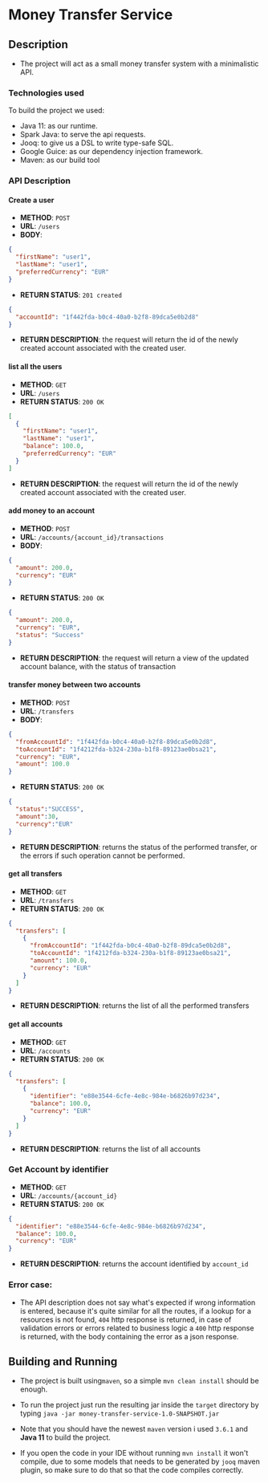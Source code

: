 # Money Transfer Service

## Description
- The project will act as a small money transfer system with a minimalistic API.

### Technologies used

To build the project we used:

- Java 11: as our runtime.
- Spark Java: to serve the api requests.
- Jooq: to give us a DSL to write type-safe SQL.
- Google Guice: as our dependency injection framework.
- Maven: as our build tool

### API Description

#### Create a user
- **METHOD**: `POST`
- **URL**: `/users`
- **BODY**:
```json
{
  "firstName": "user1",
  "lastName": "user1",
  "preferredCurrency": "EUR"
}
```
- **RETURN STATUS**: `201 created`
```json
{
  "accountId": "1f442fda-b0c4-40a0-b2f8-89dca5e0b2d8"
}
```
- **RETURN DESCRIPTION**: the request will return the id of the newly created account associated with the created user.

#### list all the users

- **METHOD**: `GET`
- **URL**: `/users`
- **RETURN STATUS**: `200 OK`
```json
[
  {
    "firstName": "user1",
    "lastName": "user1",
    "balance": 100.0,
    "preferredCurrency": "EUR"
  }
]
```
- **RETURN DESCRIPTION**: the request will return the id of the newly created account associated with the created user.

#### add money to an account

- **METHOD**: `POST`
- **URL**: `/accounts/{account_id}/transactions`
- **BODY**:
```json
{
  "amount": 200.0,
  "currency": "EUR"
}
```
- **RETURN STATUS**: `200 OK`
```json
{
  "amount": 200.0,
  "currency": "EUR",
  "status": "Success"
}
```
- **RETURN DESCRIPTION**: the request will return a view of the updated account balance, with the status of transaction

#### transfer money between two accounts

- **METHOD**: `POST`
- **URL**: `/transfers`
- **BODY**:
```json
{
  "fromAccountId": "1f442fda-b0c4-40a0-b2f8-89dca5e0b2d8",
  "toAccountId": "1f4212fda-b324-230a-b1f8-89123ae0bsa21",
  "currency": "EUR",
  "amount": 100.0
}
```
- **RETURN STATUS**: `200 OK`
```json
{
  "status":"SUCCESS",
  "amount":30,
  "currency":"EUR"
}
```
- **RETURN DESCRIPTION**: returns the status of the performed transfer, or the errors if such operation cannot be performed.

#### get all transfers

- **METHOD**: `GET`
- **URL**: `/transfers`
- **RETURN STATUS**: `200 OK`
```json
{
  "transfers": [
    {
      "fromAccountId": "1f442fda-b0c4-40a0-b2f8-89dca5e0b2d8",
      "toAccountId": "1f4212fda-b324-230a-b1f8-89123ae0bsa21",
      "amount": 100.0,
      "currency": "EUR"
    }
  ]
}
```
- **RETURN DESCRIPTION**: returns the list of all the performed transfers


#### get all accounts

- **METHOD**: `GET`
- **URL**: `/accounts`
- **RETURN STATUS**: `200 OK`
```json
{
  "transfers": [
    {
      "identifier": "e88e3544-6cfe-4e8c-984e-b6826b97d234",
      "balance": 100.0,
      "currency": "EUR"
    }
  ]
}
```
- **RETURN DESCRIPTION**: returns the list of all accounts

### Get Account by identifier

- **METHOD**: `GET`
- **URL**: `/accounts/{account_id}`
- **RETURN STATUS**: `200 OK`

```json
{
  "identifier": "e88e3544-6cfe-4e8c-984e-b6826b97d234",
  "balance": 100.0,
  "currency": "EUR"
}
```
- **RETURN DESCRIPTION**: returns the account identified by `account_id`

### Error case:

- The API description does not say what's expected if wrong information is entered, because it's quite similar for all the routes,
if a lookup for a resources is not found, `404` http response is returned, in case of validation errors or errors related to business logic
a `400` http response is returned, with the body containing the error as a json response.

## Building and Running

- The project is built using`maven`, so a simple `mvn clean install` should be enough.
- To run the project just run the resulting jar inside the `target` directory by typing `java -jar money-transfer-service-1.0-SNAPSHOT.jar`

- Note that you should have the newest `maven` version i used `3.6.1` and **Java 11** to build the project.
- If you open the code in your IDE without running `mvn install` it won't compile, due to some models that needs to be generated by `jooq` maven plugin, so
make sure to do that so that the code compiles correctly.